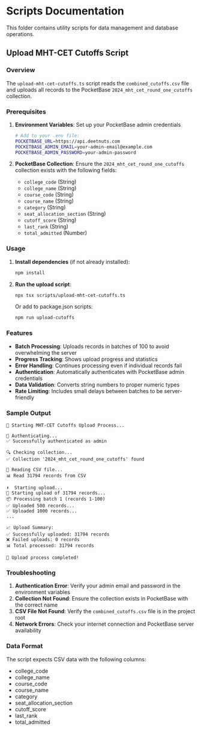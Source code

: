 # Scripts Documentation

This folder contains utility scripts for data management and database operations.

## Upload MHT-CET Cutoffs Script

### Overview
The `upload-mht-cet-cutoffs.ts` script reads the `combined_cutoffs.csv` file and uploads all records to the PocketBase `2024_mht_cet_round_one_cutoffs` collection.

### Prerequisites

1. **Environment Variables**: Set up your PocketBase admin credentials
   ```bash
   # Add to your .env file:
   POCKETBASE_URL=https://api.deetnuts.com
   POCKETBASE_ADMIN_EMAIL=your-admin-email@example.com
   POCKETBASE_ADMIN_PASSWORD=your-admin-password
   ```

2. **PocketBase Collection**: Ensure the `2024_mht_cet_round_one_cutoffs` collection exists with the following fields:
   - `college_code` (String)
   - `college_name` (String)
   - `course_code` (String)
   - `course_name` (String)
   - `category` (String)
   - `seat_allocation_section` (String)
   - `cutoff_score` (String)
   - `last_rank` (String)
   - `total_admitted` (Number)

### Usage

1. **Install dependencies** (if not already installed):
   ```bash
   npm install
   ```

2. **Run the upload script**:
   ```bash
   npx tsx scripts/upload-mht-cet-cutoffs.ts
   ```

   Or add to package.json scripts:
   ```bash
   npm run upload-cutoffs
   ```

### Features

- **Batch Processing**: Uploads records in batches of 100 to avoid overwhelming the server
- **Progress Tracking**: Shows upload progress and statistics
- **Error Handling**: Continues processing even if individual records fail
- **Authentication**: Automatically authenticates with PocketBase admin credentials
- **Data Validation**: Converts string numbers to proper numeric types
- **Rate Limiting**: Includes small delays between batches to be server-friendly

### Sample Output

```
🚀 Starting MHT-CET Cutoffs Upload Process...

🔐 Authenticating...
✅ Successfully authenticated as admin

🔍 Checking collection...
✅ Collection '2024_mht_cet_round_one_cutoffs' found

📖 Reading CSV file...
📊 Read 31794 records from CSV

⬆️  Starting upload...
🚀 Starting upload of 31794 records...
📦 Processing batch 1 (records 1-100)
✅ Uploaded 500 records...
✅ Uploaded 1000 records...
...

📈 Upload Summary:
✅ Successfully uploaded: 31794 records
❌ Failed uploads: 0 records
📊 Total processed: 31794 records

🎉 Upload process completed!
```

### Troubleshooting

1. **Authentication Error**: Verify your admin email and password in the environment variables
2. **Collection Not Found**: Ensure the collection exists in PocketBase with the correct name
3. **CSV File Not Found**: Verify the `combined_cutoffs.csv` file is in the project root
4. **Network Errors**: Check your internet connection and PocketBase server availability

### Data Format

The script expects CSV data with the following columns:
- college_code
- college_name
- course_code
- course_name
- category
- seat_allocation_section
- cutoff_score
- last_rank
- total_admitted

